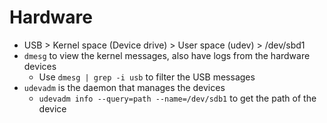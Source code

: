# Hardware

- USB > Kernel space (Device drive) > User space (udev) > /dev/sbd1
- `dmesg` to view the kernel messages, also have logs from the hardware devices
  - Use `dmesg | grep -i usb` to filter the USB messages
- `udevadm` is the daemon that manages the devices
  - `udevadm info --query=path --name=/dev/sdb1` to get the path of the device
